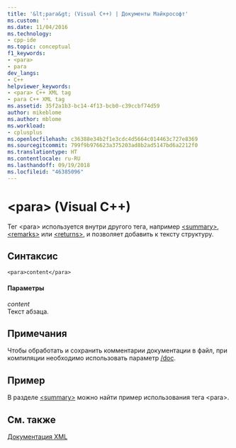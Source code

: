 ```yaml
---
title: '&lt;para&gt; (Visual C++) | Документы Майкрософт'
ms.custom: ''
ms.date: 11/04/2016
ms.technology:
- cpp-ide
ms.topic: conceptual
f1_keywords:
- <para>
- para
dev_langs:
- C++
helpviewer_keywords:
- <para> C++ XML tag
- para C++ XML tag
ms.assetid: 35f2a1b3-bc14-4f13-bcb0-c39ccbf74d59
author: mikeblome
ms.author: mblome
ms.workload:
- cplusplus
ms.openlocfilehash: c36388e34b2f1e3cdc4d5664c014463c727e8369
ms.sourcegitcommit: 799f9b976623a375203ad8b2ad5147bd6a2212f0
ms.translationtype: HT
ms.contentlocale: ru-RU
ms.lasthandoff: 09/19/2018
ms.locfileid: "46385096"
---
```

# <a name="ltparagt-visual-c"></a>&lt;para&gt; (Visual C++)

Тег \<para> используется внутри другого тега, например [\<summary>](../ide/summary-visual-cpp.md), [\<remarks>](../ide/remarks-visual-cpp.md) или [\<returns>](../ide/returns-visual-cpp.md), и позволяет добавить к тексту структуру.

## <a name="syntax"></a>Синтаксис

```
<para>content</para>
```

#### <a name="parameters"></a>Параметры

*content*<br/>
Текст абзаца.

## <a name="remarks"></a>Примечания

Чтобы обработать и сохранить комментарии документации в файл, при компиляции необходимо использовать параметр [/doc](../build/reference/doc-process-documentation-comments-c-cpp.md).

## <a name="example"></a>Пример

В разделе [\<summary>](../ide/summary-visual-cpp.md) можно найти пример использования тега \<para>.

## <a name="see-also"></a>См. также

[Документация XML](../ide/xml-documentation-visual-cpp.md)